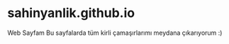 sahinyanlik.github.io
=====================

Web Sayfam
Bu sayfalarda tüm kirli çamaşırlarımı meydana çıkarıyorum :)